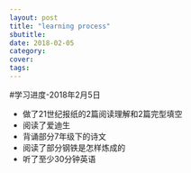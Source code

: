 ```yaml
---
layout: post
title: "learning process"
sbutitle: 
date: 2018-02-05
category: 
cover: 
tags: 
---
```


#学习进度-2018年2月5日

* 做了21世纪报纸的2篇阅读理解和2篇完型填空
* 阅读了爱迪生
* 背诵部分7年级下的诗文
* 阅读了部分钢铁是怎样炼成的
* 听了至少30分钟英语





